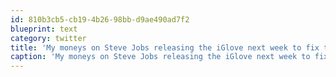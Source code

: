 ```yaml
---
id: 810b3cb5-cb19-4b26-98bb-d9ae490ad7f2
blueprint: text
category: twitter
title: 'My moneys on Steve Jobs releasing the iGlove next week to fix the antenna issue.  You KNOW people would by them too. #MarketingGenius'
caption: 'My moneys on Steve Jobs releasing the iGlove next week to fix the antenna issue.  You KNOW people would by them too. <span class="hashtag hashtag_local">#<a href="http://tweettemp.darylchymko.ca/?tag=marketinggenius">MarketingGenius</a>'
---
```

